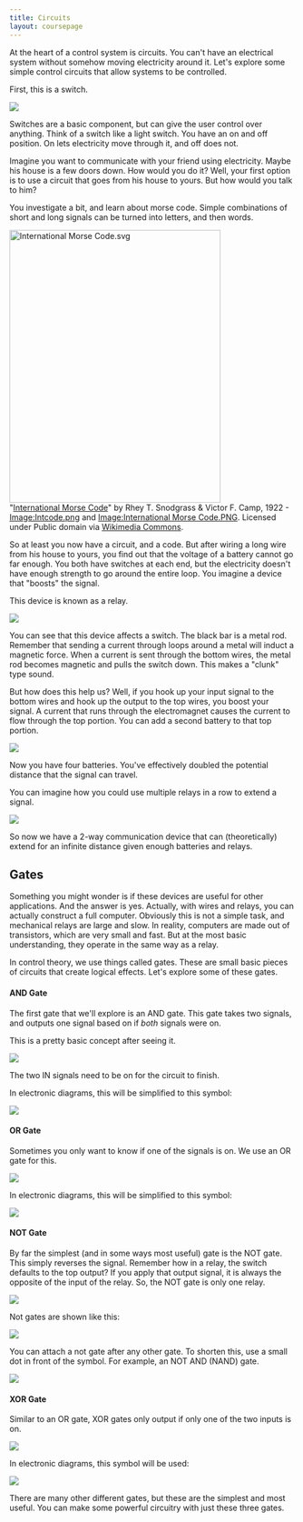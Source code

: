 ```yaml
---
title: Circuits
layout: coursepage
---
```


At the heart of a control system is circuits. You can't have an electrical system without somehow moving electricity around it. Let's explore some simple control circuits that allow systems to be controlled.

First, this is a switch.

![](/img/switch.png)

Switches are a basic component, but can give the user control over anything. Think of a switch like a light switch. You have an on and off position. On lets electricity move through it, and off does not.

Imagine you want to communicate with your friend using electricity. Maybe his house is a few doors down. How would you do it? Well, your first option is to use a circuit that goes from his house to yours. But how would you talk to him?

You investigate a bit, and learn about morse code. Simple combinations of short and long signals can be turned into letters, and then words.

<div class="credited">
<p><a href="http://commons.wikimedia.org/wiki/File:International_Morse_Code.svg#mediaviewer/File:International_Morse_Code.svg"><img src="http://upload.wikimedia.org/wikipedia/commons/b/b5/International_Morse_Code.svg" alt="International Morse Code.svg" height="480" width="372"></a><br>"<a href="http://commons.wikimedia.org/wiki/File:International_Morse_Code.svg#mediaviewer/File:International_Morse_Code.svg">International Morse Code</a>" by Rhey T. Snodgrass &amp; Victor F. Camp, 1922 - <a href="//commons.wikimedia.org/wiki/File:Intcode.png" title="File:Intcode.png">Image:Intcode.png</a> and <a href="//commons.wikimedia.org/wiki/File:International_Morse_Code.PNG" title="File:International Morse Code.PNG">Image:International Morse Code.PNG</a>. Licensed under Public domain via <a href="//commons.wikimedia.org/wiki/">Wikimedia Commons</a>.</p>
</div>

So at least you now have a circuit, and a code. But after wiring a long wire from his house to yours, you find out that the voltage of a battery cannot go far enough. You both have switches at each end, but the electricity doesn't have enough strength to go around the entire loop. You imagine a device that "boosts" the signal.

This device is known as a relay.

![](/img/relay.png)

You can see that this device affects a switch. The black bar is a metal rod. Remember that sending a current through loops around a metal will induct a magnetic force. When a current is sent through the bottom wires, the metal rod becomes magnetic and pulls the switch down. This makes a "clunk" type sound.

But how does this help us? Well, if you hook up your input signal to the bottom wires and hook up the output to the top wires, you boost your signal. A current that runs through the electromagnet causes the current to flow through the top portion. You can add a second battery to that top portion.

![](/img/relay-with-friend.png)

Now you have four batteries. You've effectively doubled the potential distance that the signal can travel.

You can imagine how you could use multiple relays in a row to extend a signal.

![](/img/relay-extending.png)

So now we have a 2-way communication device that can (theoretically) extend for an infinite distance given enough batteries and relays.

## Gates
Something you might wonder is if these devices are useful for other applications. And the answer is yes. Actually, with wires and relays, you can actually construct a full computer. Obviously this is not a simple task, and mechanical relays are large and slow. In reality, computers are made out of transistors, which are very small and fast. But at the most basic understanding, they operate in the same way as a relay.

In control theory, we use things called gates. These are small basic pieces of circuits that create logical effects. Let's explore some of these gates.

#### AND Gate
The first gate that we'll explore is an AND gate. This gate takes two signals, and outputs one signal based on if *both* signals were on.

This is a pretty basic concept after seeing it.

![](/img/and-gate-circuit.png)

The two IN signals need to be on for the circuit to finish.

In electronic diagrams, this will be simplified to this symbol:

![](/img/and-gate.png)

#### OR Gate
Sometimes you only want to know if one of the signals is on. We use an OR gate for this.

![](/img/or-gate-circuit.png)

In electronic diagrams, this will be simplified to this symbol:

![](/img/or-gate.png)

#### NOT Gate
By far the simplest (and in some ways most useful) gate is the NOT gate. This simply reverses the signal. Remember how in a relay, the switch defaults to the top output? If you apply that output signal, it is always the opposite of the input of the relay. So, the NOT gate is only one relay.

![](/img/not-gate-circuit.png)

Not gates are shown like this:

![](/img/not-gate.png)

You can attach a not gate after any other gate. To shorten this, use a small dot in front of the symbol. For example, an NOT AND (NAND) gate.

![](/img/nand-gate.png)

#### XOR Gate
Similar to an OR gate, XOR gates only output if only one of the two inputs is on.

![](/img/xor-gate-circuit.png)

In electronic diagrams, this symbol will be used:

![](/img/xor-gate.png)

There are many other different gates, but these are the simplest and most useful. You can make some powerful circuitry with just these three gates.
